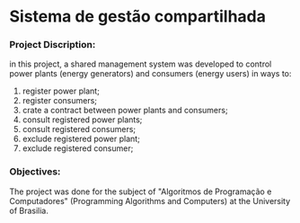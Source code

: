 # Sistema de gestão compartilhada

### Project Discription:
in this project, a shared management system was developed to control power plants (energy generators) and consumers (energy users) in ways to:

1) register power plant;
2) register consumers; 
3) crate a contract between power plants and consumers;
4) consult registered power plants;
5) consult registered consumers;
6) exclude registered power plant;
7) exclude registered consumer;

### Objectives:
The project was done for the subject of "Algoritmos de Programação e Computadores" (Programming Algorithms and Computers) at the University of Brasilia.
